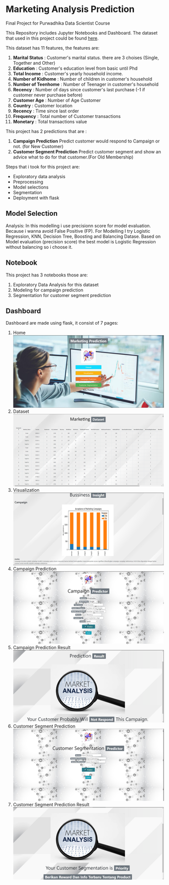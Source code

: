 # Marketing Analysis Prediction

Final Project for Purwadhika Data Scientist Course

This Repository includes Jupyter Notebooks and Dashboard. The dataset that used in this project could be found [here](https://www.kaggle.com/jackdaoud/marketing-data).


This dataset has 11 features, the features are:
1. **Marital Status** : Customer's marital status. there are 3 choises (Single, Together and Other)
2. **Education** : Customer's education level from basic until Phd
3. **Total Income** : Customer's yearly household income.
4. **Number of Kidhome** : Number of children in customer's household
5. **Number of Teenhome** : Number of Teenager in customer's household
6. **Recency** : Number of days since customer's last purchase (-1 if customer never purchase before)
7. **Customer Age** : Number of Age Customer
8. **Country** : Customer location
9. **Recency** : Time since last order  
10. **Frequency** : Total number of Customer transactions
11. **Monetary** : Total transactions value

This project has 2 predictions that are :
1. **Campaign Prediction** Predict customer would respond to Campaign or not. (for New Customer)
2. **Customer Segment Prediction** Predict customer segment and show an advice what to do for that customer.(For Old Membership)

Steps that i took for this project are:
 - Exploratory data analysis
 - Preprocessing
 - Model selections
 - Segmentation
 - Deployment with flask

## Model Selection
Analysis:
In this modelling i use precisionn score for model evaluation. Because i wanna avoid False Positive (FP).
For Modelling I try Logistic Regression, KNN, Decision Tree, Boosting and Balancing Datase. Based on Model evaluation (precision score) the best model is Logistic Regression without balancing so i choose it. 

## Notebook
This project has 3 notebooks those are:
1. Exploratory Data Analysis for this dataset
2. Modeling for campaign prediction
3. Segmentation for customer segment prediction

## Dashboard
Dashboard are made using flask, it consist of 7 pages:
1. Home
![Home Page](/assets/home.png "Home Page")
2. Dataset
![Dataset](/assets/dataset.png "Dataset")
3. Visualization
![Visualization](/assets/visualization.png "Visualization")
4. Campaign Prediction
![Campaign Prediction](/assets/campaign_predict.png "Campaign Prediction")
5. Campaign Prediction Result
![Campaign Prediction Result](/assets/campaign_predict_result.png "Campaign Prediction Result")
6. Customer Segment Prediction
![Customer Segment Prediction](/assets/cust_seg_predict.png "Customer Segment Prediction")
7. Customer Segment Prediction Result
![Customer Segment Prediction Result](/assets/cust_seg_predict_result.png "Customer Segment Prediction Result")
